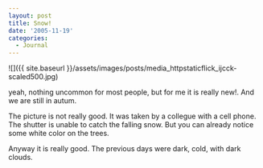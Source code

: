 ```yaml
---
layout: post
title: Snow!
date: '2005-11-19'
categories:
  - Journal
---
```


 ![]({{ site.baseurl }}/assets/images/posts/media_httpstaticflick_ijcck-scaled500.jpg)

yeah, nothing uncommon for most people, but for me it is really new!. And we are still in autum.

The picture is not really good. It was taken by a collegue with a cell phone. The shutter is unable to catch the falling snow. But you can already notice some white color on the trees.

Anyway it is really good. The previous days were dark, cold, with dark clouds.

